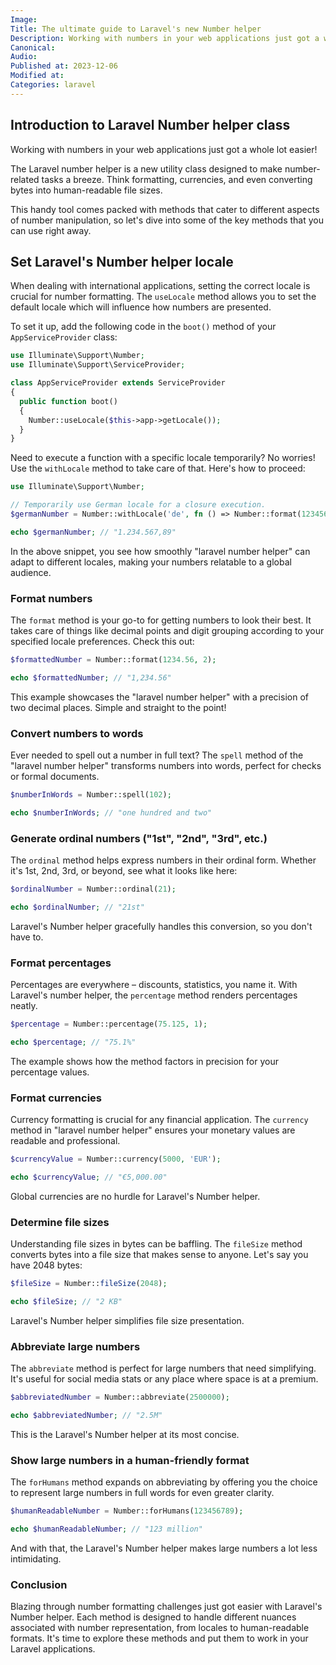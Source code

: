 ```yaml
---
Image:
Title: The ultimate guide to Laravel's new Number helper
Description: Working with numbers in your web applications just got a whole lot easier! Discover what's possible using Laravel's new Number helper.
Canonical: 
Audio:
Published at: 2023-12-06
Modified at:
Categories: laravel
---
```


## Introduction to Laravel Number helper class

Working with numbers in your web applications just got a whole lot easier!

The Laravel number helper is a new utility class designed to make number-related tasks a breeze. Think formatting, currencies, and even converting bytes into human-readable file sizes.

This handy tool comes packed with methods that cater to different aspects of number manipulation, so let's dive into some of the key methods that you can use right away.

## Set Laravel's Number helper locale

When dealing with international applications, setting the correct locale is crucial for number formatting. The `useLocale` method allows you to set the default locale which will influence how numbers are presented.

To set it up, add the following code in the `boot()` method of your `AppServiceProvider` class:

```php
use Illuminate\Support\Number;
use Illuminate\Support\ServiceProvider;

class AppServiceProvider extends ServiceProvider
{
  public function boot()
  {
    Number::useLocale($this->app->getLocale());
  }
}
```

Need to execute a function with a specific locale temporarily? No worries! Use the `withLocale` method to take care of that. Here's how to proceed:

```php
use Illuminate\Support\Number;

// Temporarily use German locale for a closure execution.
$germanNumber = Number::withLocale('de', fn () => Number::format(1234567.89));

echo $germanNumber; // "1.234.567,89"
```

In the above snippet, you see how smoothly "laravel number helper" can adapt to different locales, making your numbers relatable to a global audience.

### Format numbers

The `format` method is your go-to for getting numbers to look their best. It takes care of things like decimal points and digit grouping according to your specified locale preferences. Check this out:

```php
$formattedNumber = Number::format(1234.56, 2);

echo $formattedNumber; // "1,234.56"
```

This example showcases the "laravel number helper" with a precision of two decimal places. Simple and straight to the point!

### Convert numbers to words

Ever needed to spell out a number in full text? The `spell` method of the "laravel number helper" transforms numbers into words, perfect for checks or formal documents.

```php
$numberInWords = Number::spell(102);

echo $numberInWords; // "one hundred and two"
```

### Generate ordinal numbers ("1st", "2nd", "3rd", etc.)

The `ordinal` method helps express numbers in their ordinal form. Whether it's 1st, 2nd, 3rd, or beyond, see what it looks like here:

```php
$ordinalNumber = Number::ordinal(21);

echo $ordinalNumber; // "21st"
```

Laravel's Number helper gracefully handles this conversion, so you don't have to.

### Format percentages

Percentages are everywhere – discounts, statistics, you name it. With Laravel's number helper, the `percentage` method renders percentages neatly.

```php
$percentage = Number::percentage(75.125, 1);

echo $percentage; // "75.1%"
```

The example shows how the method factors in precision for your percentage values.

### Format currencies

Currency formatting is crucial for any financial application. The `currency` method in "laravel number helper" ensures your monetary values are readable and professional.

```php
$currencyValue = Number::currency(5000, 'EUR');

echo $currencyValue; // "€5,000.00"
```

Global currencies are no hurdle for Laravel's Number helper.

### Determine file sizes

Understanding file sizes in bytes can be baffling. The `fileSize` method converts bytes into a file size that makes sense to anyone. Let's say you have 2048 bytes:

```php
$fileSize = Number::fileSize(2048);

echo $fileSize; // "2 KB"
```

Laravel's Number helper simplifies file size presentation.

### Abbreviate large numbers

The `abbreviate` method is perfect for large numbers that need simplifying. It's useful for social media stats or any place where space is at a premium.

```php
$abbreviatedNumber = Number::abbreviate(2500000);

echo $abbreviatedNumber; // "2.5M"
```

This is the Laravel's Number helper at its most concise.

### Show large numbers in a human-friendly format

The `forHumans` method expands on abbreviating by offering you the choice to represent large numbers in full words for even greater clarity.

```php
$humanReadableNumber = Number::forHumans(123456789);

echo $humanReadableNumber; // "123 million"
```

And with that, the Laravel's Number helper makes large numbers a lot less intimidating.

### Conclusion

Blazing through number formatting challenges just got easier with Laravel's Number helper. Each method is designed to handle different nuances associated with number representation, from locales to human-readable formats. It's time to explore these methods and put them to work in your Laravel applications.
